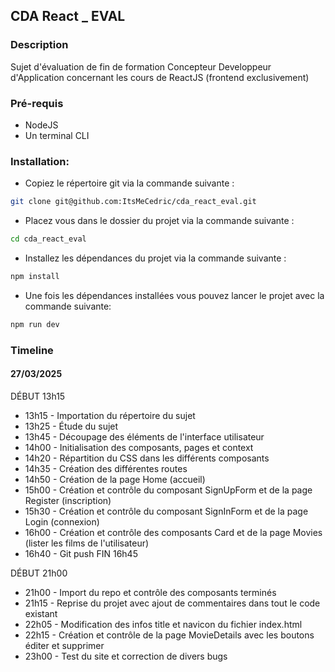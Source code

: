 ## CDA React \_ EVAL

### Description

Sujet d'évaluation de fin de formation Concepteur Developpeur d'Application concernant les cours de ReactJS (frontend exclusivement)

### Pré-requis

- NodeJS
- Un terminal CLI

### Installation:

- Copiez le répertoire git via la commande suivante :

```sh
git clone git@github.com:ItsMeCedric/cda_react_eval.git
```

- Placez vous dans le dossier du projet via la commande suivante :

```sh
cd cda_react_eval
```

- Installez les dépendances du projet via la commande suivante :

```sh
npm install
```

- Une fois les dépendances installées vous pouvez lancer le projet avec la commande suivante:

```sh
npm run dev
```

### Timeline

#### 27/03/2025

DÉBUT 13h15

- 13h15 - Importation du répertoire du sujet
- 13h25 - Étude du sujet
- 13h45 - Découpage des éléments de l'interface utilisateur
- 14h00 - Initialisation des composants, pages et context
- 14h20 - Répartition du CSS dans les différents composants
- 14h35 - Création des différentes routes
- 14h50 - Création de la page Home (accueil)
- 15h00 - Création et contrôle du composant SignUpForm et de la page Register (inscription)
- 15h30 - Création et contrôle du composant SignInForm et de la page Login (connexion)
- 16h00 - Création et contrôle des composants Card et de la page Movies (lister les films de l'utilisateur)
- 16h40 - Git push
  FIN 16h45

DÉBUT 21h00

- 21h00 - Import du repo et contrôle des composants terminés
- 21h15 - Reprise du projet avec ajout de commentaires dans tout le code existant
- 22h05 - Modification des infos title et navicon du fichier index.html
- 22h15 - Création et contrôle de la page MovieDetails avec les boutons éditer et supprimer
- 23h00 - Test du site et correction de divers bugs
